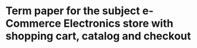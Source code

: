 # Term paper for the subject e-Commerce Electronics store with shopping cart, catalog and checkout


